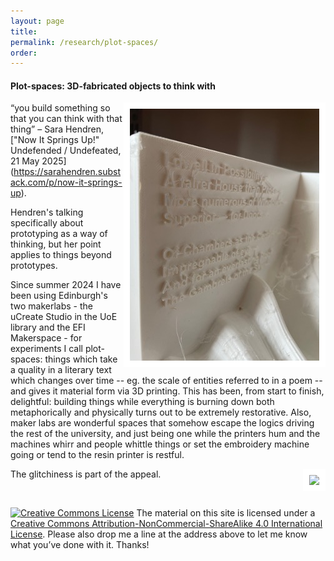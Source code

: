 ```yaml
---
layout: page
title:
permalink: /research/plot-spaces/
order:
---
```

#### Plot-spaces: 3D-fabricated objects to think with



<img style="float:right;border:10px solid white" src="/IDwell_02Med.jpg"> “you build something so that you can think with that thing” – Sara Hendren, ["Now It Springs Up!" Undefended / Undefeated, 21 May 2025] (https://sarahendren.substack.com/p/now-it-springs-up).


Hendren's talking specifically about prototyping as a way of thinking, but her point applies to things beyond prototypes.


Since summer 2024 I have been using Edinburgh's two makerlabs - the uCreate Studio in the UoE library and the EFI Makerspace - for experiments I call plot-spaces: things which take a quality in a literary text which changes over time -- eg. the scale of entities referred to in a poem -- and gives it material form via 3D printing. This has been, from start to finish, delightful: building things while everything is burning down both metaphorically and physically turns out to be extremely restorative. Also, maker labs are wonderful spaces that somehow escape the logics driving the rest of the university, and just being one while the printers hum and the machines whirr and people whittle things or set the embroidery machine going or tend to the resin printer is restful.
<br />


<img style="float:right;border:10px solid white" src="/IDwell_07.MOV"> The glitchiness is part of the appeal. 


<br />

[![Creative Commons License](https://i.creativecommons.org/l/by-nc-sa/4.0/80x15.png)](http://creativecommons.org/licenses/by-nc-sa/4.0/)
The material on this site is licensed under a [Creative Commons Attribution-NonCommercial-ShareAlike 4.0 International License](http://creativecommons.org/licenses/by-nc-sa/4.0/). Please also drop me a line at the address above to let me know what you’ve done with it. Thanks!
